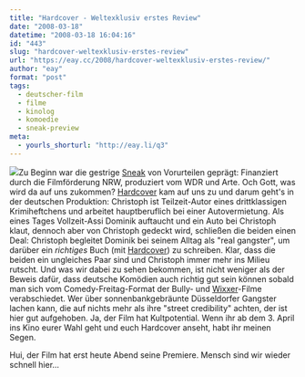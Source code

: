 ```yaml
---
title: "Hardcover - Weltexklusiv erstes Review"
date: "2008-03-18"
datetime: "2008-03-18 16:04:16"
id: "443"
slug: "hardcover-weltexklusiv-erstes-review"
url: "https://eay.cc/2008/hardcover-weltexklusiv-erstes-review/"
author: "eay"
format: "post"
tags:
  - deutscher-film
  - filme
  - kinolog
  - komoedie
  - sneak-preview
meta:
  - yourls_shorturl: "http://eay.li/q3"
---
```


![](/uploads/2008/hardcover.jpg)Zu Beginn war die gestrige [Sneak](//eay.cc/tag/sneakpreview/) von Vorurteilen geprägt: Finanziert durch die Filmförderung NRW, produziert vom WDR und Arte. Och Gott, was wird da auf uns zukommen? [Hardcover](http://www.hardcover-derfilm.de/) kam auf uns zu und darum geht's in der deutschen Produktion: Christoph ist Teilzeit-Autor eines drittklassigen Krimiheftchens und arbeitet hauptberuflich bei einer Autovermietung. Als eines Tages Vollzeit-Assi Dominik auftaucht und ein Auto bei Christoph klaut, dennoch aber von Christoph gedeckt wird, schließen die beiden einen Deal: Christoph begleitet Dominik bei seinem Alltag als "real gangster", um darüber ein _richtiges_ Buch (mit [Hardcover](http://de.wikipedia.org/wiki/Hardcover)) zu schreiben. Klar, dass die beiden ein ungleiches Paar sind und Christoph immer mehr ins Milieu rutscht. Und was wir dabei zu sehen bekommen, ist nicht weniger als der Beweis dafür, dass deutsche Komödien auch richtig gut sein können sobald man sich vom Comedy-Freitag-Format der Bully- und [Wixxer](//eay.cc/2007/neues-von-hatler/)\-Filme verabschiedet. Wer über sonnenbankgebräunte Düsseldorfer Gangster lachen kann, die auf nichts mehr als ihre "street credibility" achten, der ist hier gut aufgehoben. Ja, der Film hat Kultpotential. Wenn ihr ab dem 3. April ins Kino eurer Wahl geht und euch Hardcover anseht, habt ihr meinen Segen.

Hui, der Film hat erst heute Abend seine Premiere. Mensch sind wir wieder schnell hier...
